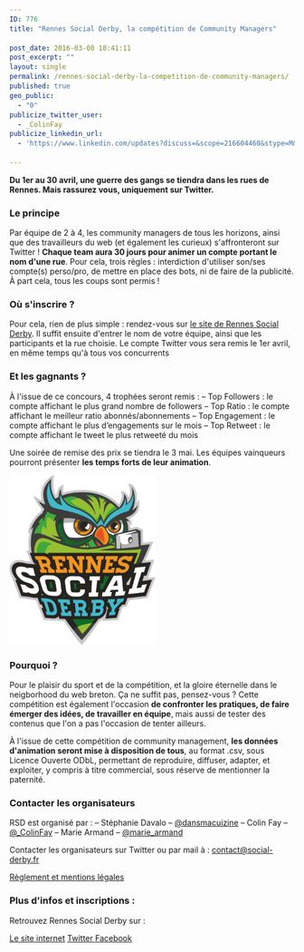 ```yaml
---
ID: 776
title: "Rennes Social Derby, la compétition de Community Managers"

post_date: 2016-03-08 18:41:11
post_excerpt: ""
layout: single
permalink: /rennes-social-derby-la-competition-de-community-managers/
published: true
geo_public:
  - "0"
publicize_twitter_user:
  - _ColinFay
publicize_linkedin_url:
  - 'https://www.linkedin.com/updates?discuss=&scope=216604460&stype=M&topic=6120176387073536000&type=U&a=5P6H'

---
```


__Du 1er au 30 avril, une guerre des gangs se tiendra dans les rues de Rennes. Mais rassurez vous, uniquement sur Twitter.__


### Le principe
Par équipe de 2 à 4, les community managers de tous les horizons, ainsi que des travailleurs du web (et également les curieux) s'affronteront sur Twitter ! __Chaque team aura 30 jours pour animer un compte portant le nom d'une rue__. Pour cela, trois règles : interdiction d'utiliser son/ses compte(s) perso/pro, de mettre en place des bots, ni de faire de la publicité. À part cela, tous les coups sont permis !
### Où s'inscrire ?
Pour cela, rien de plus simple : rendez-vous sur <a href="http://www.social-derby.fr/" target="_blank">le site de Rennes Social Derby</a>. Il suffit ensuite d'entrer le nom de votre équipe, ainsi que les participants et la rue choisie. Le compte Twitter vous sera remis le 1er avril, en même temps qu'à tous vos concurrents
### Et les gagnants ?
À l'issue de ce concours, 4 trophées seront remis :
– Top Followers : le compte affichant le plus grand nombre de followers
– Top Ratio : le compte affichant le meilleur ratio abonnés/abonnements
– Top Engagement : le compte affichant le plus d’engagements sur le mois
– Top Retweet : le compte affichant le tweet le plus retweeté du mois

Une soirée de remise des prix se tiendra le 3 mai.  Les équipes vainqueurs pourront présenter __les temps forts de leur animation__.

<img class="alignleft size-medium wp-image-798" src="/assets/img/blog/rsd-logo.png?w=258" alt="logo de rennes social derby" width="258" height="300" />

### Pourquoi ?

Pour le plaisir du sport et de la compétition, et la gloire éternelle dans le neigborhood du web breton. Ça ne suffit pas, pensez-vous ? Cette compétition est également l'occasion __de confronter les pratiques, de faire émerger des idées, de travailler en équipe__, mais aussi de tester des contenus que l'on a pas l'occasion de tenter ailleurs.

À l'issue de cette compétition de community management, __les données d'animation seront mise à disposition de tous__, au format .csv, sous Licence Ouverte ODbL, permettant de reproduire, diffuser, adapter, et exploiter, y compris à titre commercial, sous réserve de mentionner la paternité.
### Contacter les organisateurs
RSD est organisé par :
– Stéphanie Davalo – <a href="https://twitter.com/Dansmacuizine" target="_blank">@dansmacuizine</a>
– Colin Fay – <a href="https://twitter.com/_ColinFay" target="_blank">@_ColinFay</a>
– Marie Armand  – <a href="https://twitter.com/marie_armand" target="_blank">@marie_armand</a>

Contacter les organisateurs sur Twitter ou par mail à : <a href="mailto:contact@social-derby.fr" target="_blank">contact@social-derby.fr</a>

<a href="http://www.social-derby.fr/page/mentions-legales-et-reglement" target="_blank">Règlement et mentions légales</a>
### Plus d'infos et inscriptions :
Retrouvez Rennes Social Derby sur :

<a href="http://www.social-derby.fr/page/mentions-legales-et-reglement" target="_blank">Le site internet</a>
<a href="https://twitter.com/_SocialDerby" target="_blank">Twitter </a>
<a href="https://www.facebook.com/social.derby/" target="_blank">Facebook</a>






